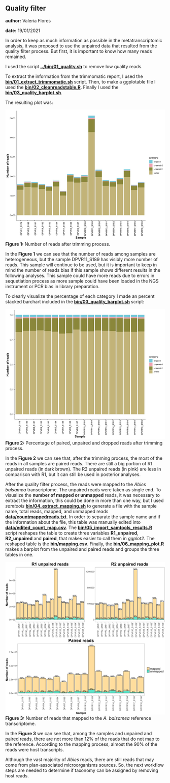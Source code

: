 
## Quality filter
**author:** Valeria Flores

**date:** 19/01/2021

In order to keep as much information as possible in the metatranscriptomic analysis, it was proposed to use the unpaired data that resulted from the quality filter process. But first, it is important to know how many reads remained. 

I used the script **[../bin/01_quality.sh](../bin/01_quality.sh)** to remove low quality reads.

To extract the information from the trimmomatic report, I used the **[bin/01_extract_trimmomatic.sh](./bin/01_extract_trimmomatic.sh)** script. Then, to make a ggplotable file I used the **[bin/02_cleanreadstable.R](./02_bin/cleanreadstable.R)**. Finally I used the **[bin/03_quality_barplot.sh](./bin/03_quality_barplot.R)**.

The resulting plot was:

![](01_filteredreads.jpeg)
**Figure 1:** Number of reads after trimming process.

In the **Figure 1** we can see that the number of reads among samples are heterogeneous, but the sample DPVR11_S189 has visibly more number of reads. This sample will continue to be used, but it is important to keep in mind the number of reads bias if this sample shows different results in the following analyses. This sample could have more reads due to errors in sequetiation process as more sample could have been loaded in the NGS instrument or PCR bias in library preparation.

To clearly visualize the percentage of each category I made an percent stacked barchart included in the **[bin/03_quality_barplot.sh](./bin/03_quality_barplot.R)** script:

![](02_filteredreads.jpeg)
**Figure 2:** Percentage of paired, unpaired and dropped reads after trimming process.

In the **Figure 2** we can see that, after the trimming process,  the most of the reads in all samples are paired reads. There are still a big portion of R1 unpaired reads (in dark brown). The R2 unpaired reads (in pink) are less in comparison with R1, but it can still be used in posterior analyses. 


After the quality filter process, the reads were mapped to the *Abies balsamea* transcriptome. The unpaired reads were taken as single end. To visualize the **number of mapped or unmapped** reads, it was necessary to extract the information, this could be done in more than one way, but I used *samtools* **[bin/04_extract_mapping.sh](./bin/04_extract_mapping.sh)** to generate a file with the sample name, total reads, mapped, and unmapped reads **[data/countmappedreads.txt](./data/04_countmappedreads.csv)**. In order to separate the sample name and if the information about the file, this table was manually edited into **[data/edited_count_map.csv](./data/edited_count_map.csv)**. The **[bin/05_import_samtools_results.R](./bin/05_import_samtools_results.R)** script reshapes the table to create three variables **R1_unpaired**, **R2_unpaired** and **paired**, that makes easier to call them in *ggplot2*. The reshaped table is the **[bin/mapping.csv](./data/mapping.csv)**. Finally, the **[bin/06_mapping_plot.R](./bin/06_mapping_plot.R)** makes a barplot from the unpaired and paired reads and groups the three tables in one.

![](03_mapping.jpeg)
**Figure 3:** Number of reads that mapped to the *A. balsamea* reference transcriptome.

In the **Figure 3** we can see that, among the samples and unpaired and paired reads, there are not more than 12% of the reads that do not map to the reference. According to the mapping process, almost the 90% of the reads were host transcripts. 

Although the vast majority of *Abies* reads, there are still reads that may come from plan-associated microorganisms sources. So, the next workflow steps are needed to determine if taxonomy can be assigned by removing host reads.



